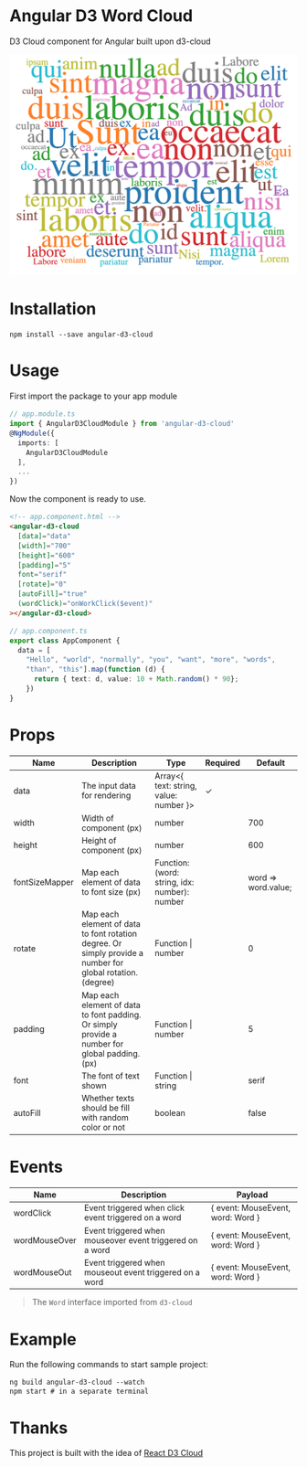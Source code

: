# Angular D3 Word Cloud
D3 Cloud component for Angular built upon d3-cloud

<img src="./demo.png">

# Installation
```
npm install --save angular-d3-cloud
```
# Usage
First import the package to your app module
```ts
// app.module.ts
import { AngularD3CloudModule } from 'angular-d3-cloud'
@NgModule({
  imports: [
    AngularD3CloudModule
  ],
  ...
})
```
Now the component is ready to use.

```html
<!-- app.component.html -->
<angular-d3-cloud
  [data]="data"
  [width]="700"
  [height]="600"
  [padding]="5"
  font="serif"
  [rotate]="0"
  [autoFill]="true"
  (wordClick)="onWorkClick($event)"
></angular-d3-cloud>
```
```ts
// app.component.ts
export class AppComponent {
  data = [
    "Hello", "world", "normally", "you", "want", "more", "words",
    "than", "this"].map(function (d) {
      return { text: d, value: 10 + Math.random() * 90};
    })
}
```
# Props
| Name           | Description                                                                                                | Type                                          | Required | Default             |
|----------------|------------------------------------------------------------------------------------------------------------|-----------------------------------------------|----------|---------------------|
| data           | The input data for rendering                                                                               | Array<{ text: string, value: number }>        |     ✓    |                     |
| width          | Width of component (px)                                                                                    | number                                        |          | 700                 |
| height         | Height of component (px)                                                                                   | number                                        |          | 600                 |
| fontSizeMapper | Map each element of data to font size (px)                                                                 | Function: (word: string, idx: number): number |          | word => word.value; |
| rotate         | Map each element of data to font rotation degree. Or simply provide a number for global rotation. (degree) | Function \| number                            |          | 0                   |
| padding        | Map each element of data to font padding. Or simply provide a number for global padding. (px)              | Function \| number                            |          | 5                   |
| font           | The font of text shown                                                                                     | Function \| string                            |          | serif               |
| autoFill       | Whether texts should be fill with random color or not                                                      | boolean                                       |          | false               |

# Events
| Name          | Description                                              | Payload                           |
|---------------|----------------------------------------------------------|-----------------------------------|
| wordClick     | Event triggered when click event triggered on a word     | { event: MouseEvent, word: Word } |
| wordMouseOver | Event triggered when mouseover event triggered on a word | { event: MouseEvent, word: Word } |
| wordMouseOut  | Event triggered when mouseout event triggered on a word  | { event: MouseEvent, word: Word } |

> The `Word` interface imported from `d3-cloud`
# Example
Run the following commands to start sample project:
```
ng build angular-d3-cloud --watch
npm start # in a separate terminal
```
# Thanks
This project is built with the idea of [React D3 Cloud](https://github.com/Yoctol/react-d3-cloud)